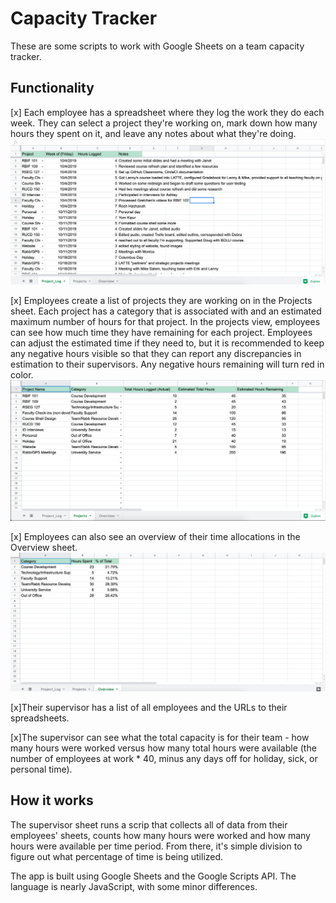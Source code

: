 # Capacity Tracker
These are some scripts to work with Google Sheets on a team capacity tracker. 

## Functionality 
[x] Each employee has a spreadsheet where they log the work they do each week. They can select a project they're working on, mark down how many hours they spent on it, and leave any notes about what they're doing.
![screenshot of capacity tracker - project log](https://github.com/larsz-o/capactiy-tracker-google-scripts/blob/master/screenshot.png?raw=true)

[x] Employees create a list of projects they are working on in the Projects sheet. Each project has a category that is associated with and an estimated maximum number of hours for that project. In the projects view, employees can see how much time they have remaining for each project. Employees can adjust the estimated time if they need to, but it is recommended to keep any negative hours visible so that they can report any discrepancies in estimation to their supervisors. Any negative hours remaining will turn red in color.
![screenshot of capacity tracker - project view](https://github.com/larsz-o/capactiy-tracker-google-scripts/blob/master/screenshot2.png?raw=true)

[x] Employees can also see an overview of their time allocations in the Overview sheet. 
![screenshot of capacity tracker - project view](https://github.com/larsz-o/capactiy-tracker-google-scripts/blob/master/screenshot3.png?raw=true)

[x]Their supervisor has a list of all employees and the URLs to their spreadsheets. 

[x]The supervisor can see what the total capacity is for their team - how many hours were worked versus how many total hours were available (the number of employees at work * 40, minus any days off for holiday, sick, or personal time). 

## How it works
The supervisor sheet runs a scrip that collects all of data from their employees' sheets, counts how many hours were worked and how many hours were available per time period. From there, it's simple division to figure out what percentage of time is being utilized. 

The app is built using Google Sheets and the Google Scripts API. The language is nearly JavaScript, with some minor differences. 